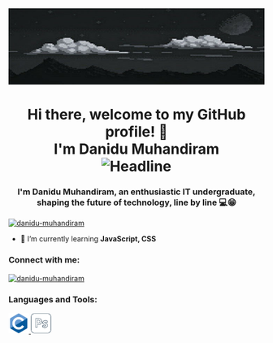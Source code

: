 <div align="center">
<img src="https://github.com/Danidu-Muhandiram/Danidu-Muhandiram/blob/main/px.jpg" alt="Header Image"style="height: 150px; width: 600px;" >
</div>
<h1>
  <div align="center"> Hi there, welcome to my GitHub profile! 👋<br>I'm Danidu Muhandiram
  </div>
    <div align=center>
      <img src="https://readme-typing-svg.herokuapp.com?color=0086F7&size=28&center=true&vCenter=true&width=600&height=50&lines=An+enthusiastic+IT+Undergraduate;Shaping+the+future+of+technology;Line+by+line+💻😁;"alt="Headline"/> 
    </div>
</h1>
<h3 align="center">I'm Danidu Muhandiram, an enthusiastic IT undergraduate, shaping the future of technology, line by line 💻😁</h3>

<p align="left"> <a href="https://github.com/ryo-ma/github-profile-trophy"><img src="https://github-profile-trophy.vercel.app/?username=danidu-muhandiram" alt="danidu-muhandiram" /></a> </p>

- 🌱 I’m currently learning **JavaScript, CSS**

<h3 align="left">Connect with me:</h3>
<p align="left">
<a href="https://linkedin.com/in/danidu-muhandiram" target="blank"><img align="center" src="https://raw.githubusercontent.com/rahuldkjain/github-profile-readme-generator/master/src/images/icons/Social/linked-in-alt.svg" alt="danidu-muhandiram" height="30" width="40" /></a>
</p>

<h3 align="left">Languages and Tools:</h3>
<p align="left"> <a href="https://www.cprogramming.com/" target="_blank" rel="noreferrer"> <img src="https://raw.githubusercontent.com/devicons/devicon/master/icons/c/c-original.svg" alt="c" width="40" height="40"/> </a> <a href="https://www.photoshop.com/en" target="_blank" rel="noreferrer"> <img src="https://raw.githubusercontent.com/devicons/devicon/master/icons/photoshop/photoshop-line.svg" alt="photoshop" width="40" height="40"/> </a> </p>
